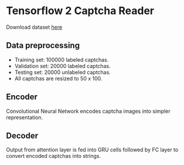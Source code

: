 # Tensorflow 2 Captcha Reader
Download dataset [here](https://drive.google.com/file/d/1mHfyM6idetIO0SO-7Aph1opWbveSeDD-/view?usp=sharing)

## Data preprocessing
- Training set: 100000 labeled captchas.
- Validation set: 20000 labeled captchas.
- Testing set: 20000 unlabeled captchas.
- All captchas are resized to 50 x 100.

## Encoder
Convolutional Neural Network encodes captcha images into simpler representation.

## Decoder
Output from attention layer is fed into GRU cells followed by FC layer to convert encoded captchas into strings.
